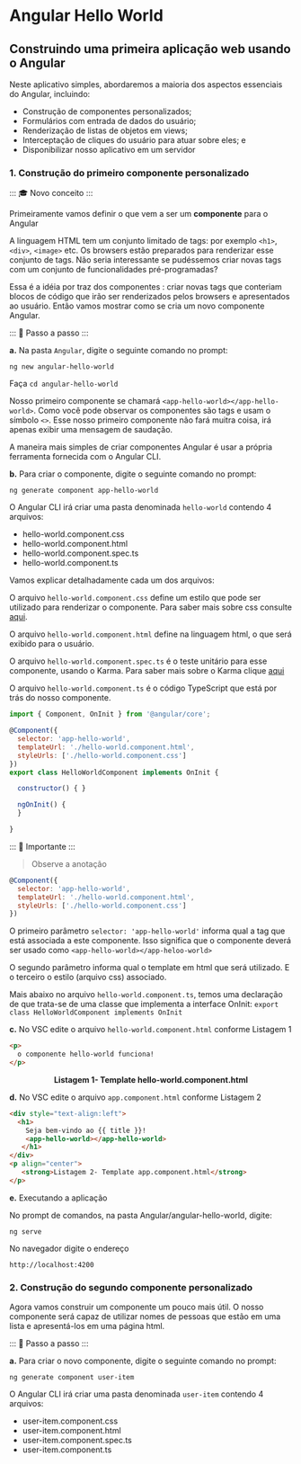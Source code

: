 # Angular Hello World 

##  Construindo uma primeira aplicação web usando o Angular

Neste aplicativo simples, abordaremos a maioria dos aspectos essenciais do Angular, incluindo:
- Construção de componentes personalizados;
- Formulários com entrada de dados do usuário;
- Renderização de listas de objetos em views;
- Interceptação de cliques do usuário para atuar sobre eles; e 
- Disponibilizar nosso aplicativo em um servidor

### 1. Construção do primeiro componente personalizado 

::: :mortar_board: Novo conceito :::

Primeiramente vamos definir o que vem a ser um **componente** para o Angular

A linguagem HTML tem um conjunto limitado de tags: por exemplo `<h1>`, `<div>`, `<image>` etc. Os browsers estão preparados para renderizar esse conjunto de tags.
Não seria interessante se pudéssemos criar novas tags com um conjunto de funcionalidades pré-programadas?

Essa é a idéia por traz dos componentes : criar novas tags que conteriam  blocos de código que irão ser renderizados pelos browsers e apresentados ao usuário.
Então vamos mostrar como se cria um novo componente Angular.

::: :walking: Passo a passo :::


**a.** Na pasta `Angular`, digite o seguinte comando no prompt: 

```
ng new angular-hello-world
```

Faça `cd angular-hello-world`

Nosso primeiro componente se chamará `<app-hello-world></app-hello-world>`.
Como você pode observar os componentes são tags e usam o símbolo `<>`.
Esse nosso primeiro componente não fará muitra coisa, irá apenas exibir uma mensagem de saudação.

A maneira mais simples de criar componentes Angular é usar a própria ferramenta fornecida com o Angular CLI.

**b.** Para criar o componente, digite o seguinte comando no prompt: 

```
ng generate component app-hello-world
```
O Angular CLI irá criar uma pasta denominada `hello-world` contendo 4 arquivos:
- hello-world.component.css
- hello-world.component.html
- hello-world.component.spec.ts
- hello-world.component.ts

Vamos explicar detalhadamente cada um dos arquivos:

O arquivo `hello-world.component.css` define um estilo que pode ser utilizado para renderizar o componente. Para saber mais sobre css consulte [aqui](https://www.w3schools.com/css/css_intro.asp).

O arquivo `hello-world.component.html` define na linguagem html, o que será exibido para o usuário.

O arquivo `hello-world.component.spec.ts` é o teste unitário para esse componente, usando o Karma. Para saber mais sobre o Karma clique [aqui](https://karma-runner.github.io/latest/index.html)

O arquivo `hello-world.component.ts` é o código TypeScript que está por trás do nosso componente.

```javascript 
import { Component, OnInit } from '@angular/core';

@Component({
  selector: 'app-hello-world',
  templateUrl: './hello-world.component.html',
  styleUrls: ['./hello-world.component.css']
})
export class HelloWorldComponent implements OnInit {

  constructor() { }

  ngOnInit() {
  }

}
```
::: :pushpin: Importante :::

> Observe a anotação
```javascript
@Component({
  selector: 'app-hello-world',
  templateUrl: './hello-world.component.html',
  styleUrls: ['./hello-world.component.css']
})
```

O primeiro parâmetro `selector: 'app-hello-world'` informa qual a tag que está associada a este componente. Isso significa que o componente deverá ser usado como `<app-hello-world></app-heloo-world>`

O segundo parâmetro informa qual o template em html que será utilizado. E o terceiro o estilo (arquivo css) associado.

Mais abaixo no arquivo `hello-world.component.ts`, temos uma declaração de que trata-se de uma classe que implementa a interface OnInit: `export class HelloWorldComponent implements OnInit`

**c.** No VSC  edite o arquivo `hello-world.component.html` conforme Listagem 1

```html
<p>
  o componente hello-world funciona!
</p>
```
<p align="center">
   <strong>Listagem 1- Template hello-world.component.html</strong> 
</p>

**d.** No VSC  edite o arquivo `app.component.html` conforme Listagem 2


```html
<div style="text-align:left">
  <h1>
    Seja bem-vindo ao {{ title }}! 
    <app-hello-world></app-hello-world>
   </h1>
</div>
<p align="center">
   <strong>Listagem 2- Template app.component.html</strong> 
</p>
```

**e.** Executando a aplicação  

No prompt de comandos, na pasta Angular/angular-hello-world,  digite:
```
ng serve 
```
 
No navegador digite o endereço

```
http://localhost:4200
```
### 2. Construção do segundo componente personalizado 

Agora vamos construir um componente um pouco mais útil. O nosso componente será capaz de utilizar nomes de pessoas que estão em uma lista e apresentá-los em uma página html.

::: :walking: Passo a passo :::


**a.** Para criar o novo componente, digite o seguinte comando no prompt: 

```
ng generate component user-item
```
O Angular CLI irá criar uma pasta denominada `user-item` contendo 4 arquivos:
- user-item.component.css
- user-item.component.html
- user-item.component.spec.ts
- user-item.component.ts
